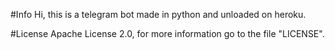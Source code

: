 #Info
Hi, this is a telegram bot made in python and unloaded on heroku.

#License
Apache License 2.0, for more information go to the file "LICENSE".
